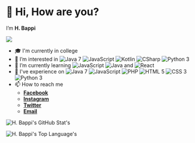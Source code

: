 # 👋 Hi, How are you?
<p> I’m <b>H. Bappi</b></p>

![](https://visitor-badge.glitch.me/badge?page_id=hbappi)

- 🎓 I'm currently in college
- 👀 I’m interested in ![Java 7](https://img.shields.io/badge/Java-7-blue.svg) ![JavaScript](https://img.shields.io/badge/JavaScript-blue.svg) ![Kotlin](https://img.shields.io/badge/Kotlin-blue.svg) ![CSharp](https://img.shields.io/badge/C%23-blue.svg) ![Python 3](https://img.shields.io/badge/Python-3-blue.svg)
- 🌱 I’m currently learning ![JavaScript](https://img.shields.io/badge/JavaScript-green.svg) ![Java](https://img.shields.io/badge/Java-green.svg) and ![React](https://img.shields.io/badge/React-blue.svg)
- 🏅 I've experience on ![Java 7](https://img.shields.io/badge/Java-7-grey.svg) ![JavaScript](https://img.shields.io/badge/JavaScript-grey.svg) ![PHP](https://img.shields.io/badge/PHP-grey.svg) ![HTML 5](https://img.shields.io/badge/HTML-5-grey.svg) ![CSS 3](https://img.shields.io/badge/CSS-3-grey.svg) ![Python 3](https://img.shields.io/badge/Python-3-grey.svg) 
- 📫 How to reach me
    - [**Facebook**](https://www.facebook.com/h.bappi.hp)
    - [**Instagram**](https://instagram.com/efortshub)
    - [**Twitter**](https://twitter.com/efortshub)
    - [**Email**](mailto:contact.efortshub@gmail.com)

![H. Bappi's GitHub Stat's](https://github-readme-stats.vercel.app/api?username=hbappi&include_all_commits=true)

![H. Bappi's Top Language's](https://github-readme-stats.vercel.app/api/top-langs/?username=hbappi)


